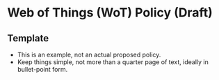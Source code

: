 # Web of Things (WoT) Policy (Draft)
## Template
- This is an example, not an actual proposed policy.
- Keep things simple, not more than a quarter page of text, ideally in bullet-point form.
